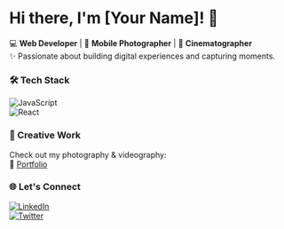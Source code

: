 # Hi there, I'm [Your Name]! 👋

💻 **Web Developer** | 📸 **Mobile Photographer** | 🎥 **Cinematographer**  
✨ Passionate about building digital experiences and capturing moments.  

### 🛠️ Tech Stack  
![JavaScript](https://img.shields.io/badge/-JavaScript-F7DF1E?logo=javascript&logoColor=black)  
![React](https://img.shields.io/badge/-React-61DAFB?logo=react&logoColor=black)  

### 📸 Creative Work  
Check out my photography & videography:  
🔗 [Portfolio](https://temmie-portfolio.netlify.app)  

### 🌐 Let's Connect  
[![LinkedIn](https://img.shields.io/badge/LinkedIn-Connect-blue?logo=linkedin)](your-linkedin-url)  
[![Twitter](https://img.shields.io/badge/Twitter-Follow-black?logo=x)](your-twitter-url) 
